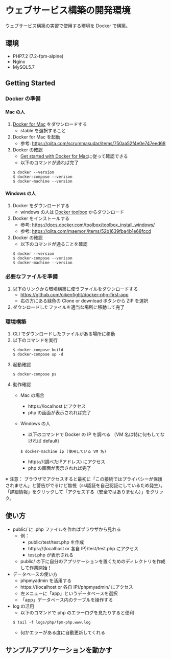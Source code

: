# ウェブサービス構築の開発環境

ウェブサービス構築の実習で使用する環境を Docker で構築。

## 環境
* PHP7.2 (7.2-fpm-alpine)
* Nginx
* MySQL5.7

## Getting Started

### Docker の準備

#### Mac の人
1. [Docker for Mac](https://docs.docker.com/docker-for-mac/install/) をダウンロードする
    * stable を選択すること
2. Docker for Mac を起動
    * 参考: https://qiita.com/scrummasudar/items/750aa52f4e0e747eed68
3. Docker の確認
    * [Get started with Docker for Mac](https://docs.docker.com/docker-for-mac/)に従って確認できる
    * 以下のコマンドが通れば完了
    ```$xslt
    $ docker --version
    $ docker-compose --verison
    $ docker-machine --version

    ```
    
#### Windows の人
1. Docker をダウンロードする
    * windows の人は [Docker toolbox](https://docs.docker.com/toolbox/overview/) からダウンロード
2. Docker をインストールする
    * 参考: https://docs.docker.com/toolbox/toolbox_install_windows/
    * 参考: https://qiita.com/maemori/items/52b1639fba4b1e68fccd
3. Docker の確認
    * 以下のコマンドが通ることを確認
    ```$xslt
    $ docker --version
    $ docker-compose --verison
    $ docker-machine --version

    ```
    
### 必要なファイルを準備

1. 以下のリンクから環境構築に使うファイルをダウンロードする
    * https://github.com/oikenfight/docker-php-first-app
    * 右の方にある緑色の Clone or download ボタンから ZIP を選択
2. ダウンロードしたファイルを適当な場所に移動して完了


### 環境構築

1. CLI でダウンロードしたファイルがある場所に移動
2. 以下のコマンドを実行
    ```$xslt
    $ docker-compose build
    $ docker-compose up -d 
    ```
3. 起動確認
    ```$xslt
    $ docker-compose ps
    ```
4. 動作確認
    * Mac の場合
        - https://localhost にアクセス
        - php の画面が表示されれば完了

    * Windows の人
        - 以下のコマンドで Docker の IP を調べる （VM 名は特に何もしてなければ default）
        ```$xslt
        $ docker-machine ip (使用している VM 名)
        ```
        - https://(調べたIPアドレス) にアクセス
        - php の画面が表示されれば完了
        
※ 注意： ブラウザでアクセスすると最初に「この接続ではプライバシーが保護されません」と警告がでるけど無視（ssl認証を自己認証にしているため発生）。
「詳細情報」をクリックして「アクセスする（安全ではありません）」をクリック。


## 使い方

* public/ に .php ファイルを作ればブラウザから見れる
    - 例：
         + public/test/test.php を作成
         + https://(localhost or 各自 IP)/test/test.php にアクセス
         + test.php が表示される
    - public/ の下に自分のアプリケーションを置くためのディレクトリを作成して作業開始！
* データベースの使い方
    - phpmyadmin を活用する
    - https://(localhost or 各自 IP)/phpmyadmin/ にアクセス
    - 左メニューに「app」というデータベースを選択
    - 「app」データベース内のテーブルを操作する
* log の活用
    - 以下のコマンドで php のエラーログを見たりすると便利
    ```$xslt
    $ tail -f logs/php/fpm-php.www.log
    ```
    - 何かエラーがある度に自動更新してくれる
        
## サンプルアプリケーションを動かす
